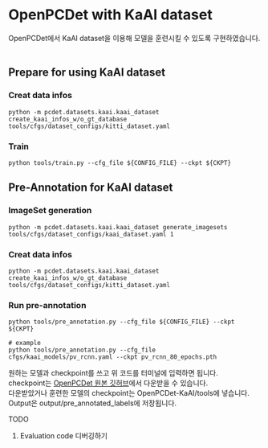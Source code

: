 # OpenPCDet with KaAI dataset

OpenPCDet에서 KaAI dataset을 이용해 모델을 훈련시킬 수 있도록 구현하였습니다.<br/><br/>

## Prepare for using KaAI dataset

### Creat data infos
```
python -m pcdet.datasets.kaai.kaai_dataset create_kaai_infos_w/o_gt_database tools/cfgs/dataset_configs/kitti_dataset.yaml
```

### Train
```
python tools/train.py --cfg_file ${CONFIG_FILE} --ckpt ${CKPT}
```

## Pre-Annotation for KaAI dataset

### ImageSet generation
    python -m pcdet.datasets.kaai.kaai_dataset generate_imagesets tools/cfgs/dataset_configs/kaai_dataset.yaml 1

### Creat data infos
    python -m pcdet.datasets.kaai.kaai_dataset create_kaai_infos_w/o_gt_database tools/cfgs/dataset_configs/kitti_dataset.yaml

### Run pre-annotation
```
python tools/pre_annotation.py --cfg_file ${CONFIG_FILE} --ckpt ${CKPT}
```
    # example
    python tools/pre_annotation.py --cfg_file cfgs/kaai_models/pv_rcnn.yaml --ckpt pv_rcnn_80_epochs.pth

원하는 모델과 checkpoint를 쓰고 위 코드를 터미널에 입력하면 됩니다.<br/>
checkpoint는 [OpenPCDet 원본 깃허브](https://github.com/open-mmlab/OpenPCDet#model-zoo)에서 다운받을 수 있습니다.<br/>
다운받았거나 훈련한 모델의 checkpoint는 OpenPCDet-KaAI/tools에 넣습니다.<br/>
Output은 output/pre_annotated_labels에 저장됩니다.

TODO
1. Evaluation code 디버깅하기
